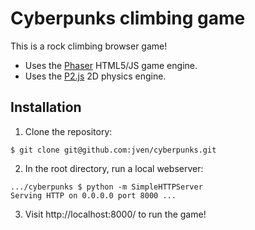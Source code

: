 # Cyberpunks climbing game
This is a rock climbing browser game!

- Uses the [Phaser](https://phaser.io) HTML5/JS game engine.
- Uses the [P2.js](https://schteppe.github.io/p2.js/) 2D physics engine.

## Installation
1. Clone the repository:

```shell
$ git clone git@github.com:jven/cyberpunks.git
```

2. In the root directory, run a local webserver:

```shell
.../cyberpunks $ python -m SimpleHTTPServer
Serving HTTP on 0.0.0.0 port 8000 ...
```

3. Visit http://localhost:8000/ to run the game!
